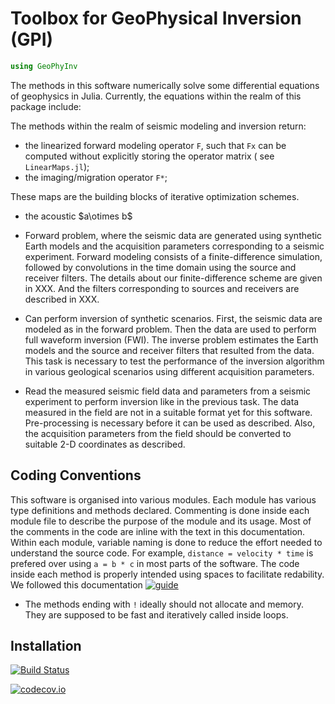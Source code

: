 # Toolbox for GeoPhysical Inversion (GPI) 

```julia
using GeoPhyInv
```
The methods in this software numerically solve some 
differential equations of geophysics in Julia.
Currently, the equations within the realm of this package 
include:

The methods within the realm of seismic modeling and inversion return:

* the linearized forward modeling operator `F`, such that 
`Fx` can be computed without explicitly storing the operator matrix (
 see `LinearMaps.jl`);
* the imaging/migration operator `F*`;

These maps are the building blocks of iterative optimization schemes.
* the acoustic 
\$a\otimes b\$

* Forward problem, where the seismic data are generated 
using synthetic Earth models and the acquisition parameters 
corresponding to a seismic experiment.
Forward modeling consists of a finite-difference simulation, followed
by convolutions in the time domain using the source and
receiver filters. The details about our finite-difference 
scheme are given in XXX. 
And the filters corresponding to 
sources and receivers are described in XXX.

* Can perform inversion of synthetic scenarios.
First, the seismic data are modeled as in the forward problem. Then the 
data are used to perform full waveform inversion (FWI). The inverse 
problem estimates
the Earth models and the source and receiver filters 
that resulted from the data.
This task is necessary to test the performance of the inversion algorithm 
in various geological scenarios using different acquisition parameters.

* Read 
the measured seismic field data and parameters from a seismic experiment 
to perform inversion like in the previous task. 
The data measured in the field are not in a suitable format 
yet for this software. 
Pre-processing is necessary before it can be used as described.
Also, the acquisition parameters from the field
should be 
converted to suitable 2-D coordinates as described.


## Coding Conventions

This software is organised into various modules.
Each module has various type definitions and methods declared.
Commenting is 
done inside each module file to describe the purpose of the module and its usage.
Most of the comments in the code are inline with the text in this documentation. 
Within each module, variable naming is done 
to reduce the effort needed to understand the source code.
For example, 
`distance = velocity * time` is prefered over using 
`a = b * c` in most parts of the software.
The code inside each method is properly intended using spaces to facilitate 
redability.
We followed this documentation [![guide](http://www.stochasticlifestyle.com/finalizing-julia-package-documentation-testing-coverage-publishing/)](http://www.stochasticlifestyle.com/finalizing-julia-package-documentation-testing-coverage-publishing/)


* The methods ending with `!` ideally should not allocate and memory. They are supposed to be fast and iteratively called inside loops.

## Installation




[![Build Status](https://travis-ci.org/pawbz/JuMIT.jl.svg?branch=master)](https://travis-ci.org/pawbz/JuMIT.jl)

[![codecov.io](http://codecov.io/github/pawbz/JuMIT.jl/coverage.svg?branch=master)](http://codecov.io/github/pawbz/JuMIT.jl?branch=master)
